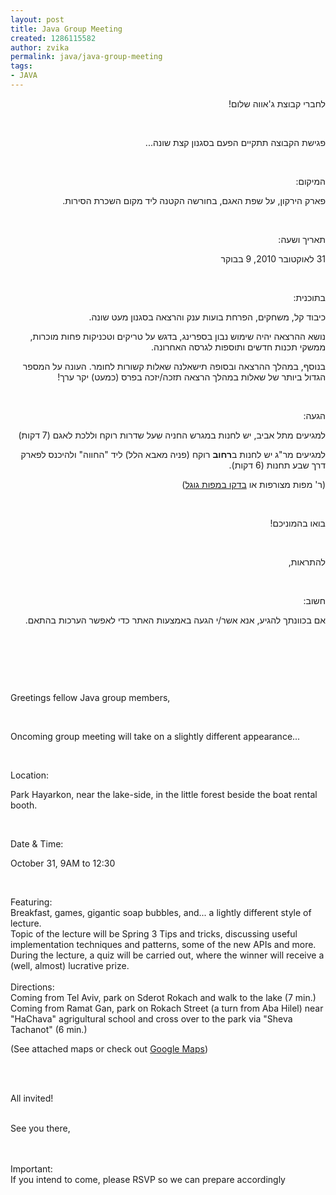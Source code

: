 ```yaml
---
layout: post
title: Java Group Meeting
created: 1286115582
author: zvika
permalink: java/java-group-meeting
tags:
- JAVA
---
```

<p class="rteright" dir="rtl">לחברי קבוצת ג'אווה שלום!</p>
<p class="rteright" dir="rtl">&nbsp;</p>
<p dir="rtl">פגישת הקבוצה תתקיים הפעם בסגנון קצת שונה...</p>
<p dir="rtl">&nbsp;</p>
<p dir="rtl">המיקום:</p>
<p dir="rtl">פארק הירקון, על שפת האגם, בחורשה הקטנה ליד מקום השכרת הסירות.</p>
<p dir="rtl">&nbsp;</p>
<p dir="rtl">תאריך ושעה:</p>
<p dir="rtl">31 לאוקטובר 2010, 9 בבוקר</p>
<p dir="rtl">&nbsp;</p>
<p dir="rtl">בתוכנית:</p>
<p dir="rtl">כיבוד קל, משחקים, הפרחת בועות ענק והרצאה         בסגנון מעט שונה.</p>
<p dir="rtl">נושא ההרצאה יהיה שימוש נבון בספרינג, בדגש על         טריקים וטכניקות פחות מוכרות, ממשקי תכנות חדשים ותוספות לגרסה         האחרונה.</p>
<p dir="rtl">בנוסף, במהלך ההרצאה ובסופה תישאלנה שאלות קשורות לחומר. העונה         על המספר הגדול ביותר של שאלות במהלך הרצאה תזכה/יזכה בפרס (כמעט)         יקר ערך!</p>
<p dir="rtl">&nbsp;</p>
<p dir="rtl">הגעה:</p>
<p dir="rtl">למגיעים מתל אביב, יש לחנות במגרש החניה שעל שדרות רוקח וללכת לאגם (7 דקות)</p>
<p dir="rtl">למגיעים מר&quot;ג יש לחנות ב<strong>רחוב</strong> רוקח (פניה מאבא הלל) ליד &quot;החווה&quot; ולהיכנס לפארק דרך שבע תחנות (6 דקות).</p>
<p dir="rtl">(ר' מפות מצורפות או <a href="http://maps.google.com/maps?f=q&amp;source=s_q&amp;hl=en&amp;geocode=&amp;q=%D7%A4%D7%90%D7%A8%D7%A7+%D7%94%D7%99%D7%A8%D7%A7%D7%95%D7%9F&amp;sll=38.134557,-95.712891&amp;sspn=56.834595,107.138672&amp;ie=UTF8&amp;hq=%D7%A4%D7%90%D7%A8%D7%A7+%D7%94%D7%99%D7%A8%D7%A7%D7%95%D7%9F&amp;hnear=&amp;radius=15000&amp;ll=32.096173,34.815974&amp;spn=0.030466,0.052314&amp;z=15&amp;iwloc=A&amp;cid=13462083723831348128">בדקו במפות גוגל</a>)</p>
<p dir="rtl">&nbsp;</p>
<p dir="rtl">בואו בהמוניכם!</p>
<p dir="rtl">&nbsp;</p>
<p dir="rtl">להתראות,</p>
<p dir="rtl">&nbsp;</p>
<p dir="rtl">חשוב:</p>
<p dir="rtl">אם בכוונתך להגיע, אנא אשר/י הגעה באמצעות האתר כדי לאפשר הערכות בהתאם.</p>
<p dir="rtl">&nbsp;</p>
<p dir="rtl">&nbsp;</p>
<p dir="rtl">&nbsp;</p>
<p dir="ltr">Greetings fellow Java group members,</p>
<p dir="ltr">&nbsp;</p>
<p dir="ltr">Oncoming group meeting will take on a slightly different appearance...</p>
<p dir="ltr">&nbsp;</p>
<p dir="ltr">Location:</p>
<p dir="ltr">Park Hayarkon, near the lake-side, in the little forest beside the boat rental booth.</p>
<p dir="ltr">&nbsp;</p>
<p dir="ltr">Date &amp; Time:</p>
<p dir="ltr">October 31, 9AM to 12:30</p>
<p dir="ltr">&nbsp;</p>
<p dir="ltr">Featuring:<br />
Breakfast, games, gigantic soap bubbles, and... a lightly different style of lecture.<br />
Topic of the lecture will be Spring 3 Tips and tricks, discussing useful implementation techniques and patterns, some of the new APIs and more. During the lecture, a quiz will be carried out, where the winner will receive a (well, almost) lucrative prize.<br />
<br />
Directions:<br />
Coming from Tel Aviv, park on Sderot Rokach and walk to the lake (7 min.)<br />
Coming from Ramat Gan, park on Rokach Street (a turn from Aba Hilel) near &quot;HaChava&quot; agrigultural school and cross over to the park via &quot;Sheva Tachanot&quot; (6 min.)</p>
<p dir="ltr">(See attached maps or check out <a href="http://maps.google.com/maps?f=q&amp;source=s_q&amp;hl=en&amp;geocode=&amp;q=%D7%A4%D7%90%D7%A8%D7%A7+%D7%94%D7%99%D7%A8%D7%A7%D7%95%D7%9F&amp;sll=38.134557,-95.712891&amp;sspn=56.834595,107.138672&amp;ie=UTF8&amp;hq=%D7%A4%D7%90%D7%A8%D7%A7+%D7%94%D7%99%D7%A8%D7%A7%D7%95%D7%9F&amp;hnear=&amp;radius=15000&amp;ll=32.096173,34.815974&amp;spn=0.030466,0.052314&amp;z=15&amp;iwloc=A&amp;cid=13462083723831348128">Google Maps</a>)</p>
<p dir="ltr">&nbsp;</p>
<p dir="ltr"><br />
All invited!</p>
<p dir="ltr"><br />
See you there,</p>
<p dir="ltr"><br />
<br />
Important:<br />
If you intend to come, please RSVP so we can prepare accordingly</p>
<p dir="ltr">&nbsp;</p>
<p dir="ltr">&nbsp;</p>
